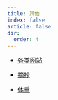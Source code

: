 ```yaml
---
title: 其他
index: false
article: false
dir:
  order: 4
---
```


- [各类网站](websites.md)

- [摘抄](excerpts.md)

- [体重](weight.md)
